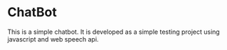 # ChatBot
This is a simple chatbot.
It is developed as a simple testing project using javascript and web speech api.
